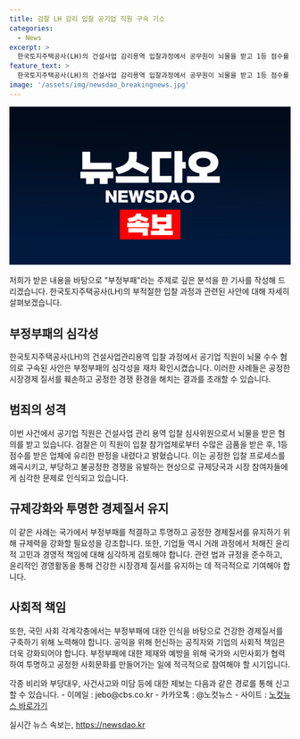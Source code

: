 ```yaml
---
title: 검찰 LH 감리 입찰 공기업 직원 구속 기소
categories:
  - News
excerpt: >
  한국토지주택공사(LH)의 건설사업 감리용역 입찰과정에서 공무원이 뇌물을 받고 1등 점수를 준 사실이 밝혀졌다. LH와 조달청의 아파트 건설사업에서 담합 의혹도 제기되어 수사가 이뤄지고 있다. 검찰은 공무원과 사립대 교수 등 4명을 구속영장을 청구했고, 이 중 3명은 이미 재판에 넘겨졌다. 또한, 국토교통부 등 유관기관은 종합심사낙찰제 개선을 위해 간담회를 개최했다. ※CBS노컷뉴스 제보는 jebo@cbs.co.kr 혹은 @노컷뉴스로 가능. [출처: https://url.kr/b71afn]
feature_text: >
  한국토지주택공사(LH)의 건설사업 감리용역 입찰과정에서 공무원이 뇌물을 받고 1등 점수를 준 사실이 밝혀졌다. LH와 조달청의 아파트 건설사업에서 담합 의혹도 제기되어 수사가 이뤄지고 있다. 검찰은 공무원과 사립대 교수 등 4명을 구속영장을 청구했고, 이 중 3명은 이미 재판에 넘겨졌다. 또한, 국토교통부 등 유관기관은 종합심사낙찰제 개선을 위해 간담회를 개최했다. ※CBS노컷뉴스 제보는 jebo@cbs.co.kr 혹은 @노컷뉴스로 가능. [출처: https://url.kr/b71afn]
image: '/assets/img/newsdao_breakingnews.jpg'
---
```


<p><img src="/assets/img/newsdao_breakingnews.jpg" alt="firstkoreanews 속보" /></p>

<p>저희가 받은 내용을 바탕으로 "부정부패"라는 주제로 깊은 분석을 한 기사를 작성해 드리겠습니다. 한국토지주택공사(LH)의 부적절한 입찰 과정과 관련된 사안에 대해 자세히 살펴보겠습니다. </p>

<h2 data-ke-size="size26">부정부패의 심각성</h2>

<p>한국토지주택공사(LH)의 건설사업관리용역 입찰 과정에서 공기업 직원이 뇌물 수수 혐의로 구속된 사안은 부정부패의 심각성을 재차 확인시켰습니다. 이러한 사례들은 공정한 시장경제 질서를 훼손하고 공정한 경쟁 환경을 해치는 결과를 초래할 수 있습니다.</p>

<h2 data-ke-size="size26">범죄의 성격</h2>

<p>이번 사건에서 공기업 직원은 건설사업 관리 용역 입찰 심사위원으로서 뇌물을 받은 혐의를 받고 있습니다. 검찰은 이 직원이 입찰 참가업체로부터 수많은 금품을 받은 후, 1등 점수를 받은 업체에 유리한 판정을 내렸다고 밝혔습니다. 이는 공정한 입찰 프로세스를 왜곡시키고, 부당하고 불공정한 경쟁을 유발하는 현상으로 규제당국과 시장 참여자들에게 심각한 문제로 인식되고 있습니다.</p>

<h2 data-ke-size="size26">규제강화와 투명한 경제질서 유지</h2>

<p>이 같은 사례는 국가에서 부정부패를 척결하고 투명하고 공정한 경제질서를 유지하기 위해 규제력을 강화할 필요성을 강조합니다. 또한, 기업들 역시 거래 과정에서 처해진 윤리적 고민과 경영적 책임에 대해 심각하게 검토해야 합니다. 관련 법과 규정을 준수하고, 윤리적인 경영활동을 통해 건강한 시장경제 질서를 유지하는 데 적극적으로 기여해야 합니다.</p>

<h2 data-ke-size="size26">사회적 책임</h2>

<p>또한, 국민 사회 각계각층에서는 부정부패에 대한 인식을 바탕으로 건강한 경제질서를 구축하기 위해 노력해야 합니다. 공익을 위해 헌신하는 공직자와 기업의 사회적 책임은 더욱 강화되어야 합니다. 부정부패에 대한 제재와 예방을 위해 국가와 시민사회가 협력하여 투명하고 공정한 사회문화를 만들어가는 일에 적극적으로 참여해야 할 시기입니다.</p>

<p>각종 비리와 부당대우, 사건사고와 미담 등에 대한 제보는 다음과 같은 경로를 통해 신고할 수 있습니다.
- 이메일 : jebo@cbs.co.kr
- 카카오톡 : @노컷뉴스
- 사이트 : <a href="https://url.kr/b71afn">노컷뉴스 바로가기</a></p>
실시간 뉴스 속보는, <a href="https://newsdao.kr" rel="dofollow">https://newsdao.kr</a>


